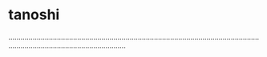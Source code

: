 # tanoshi

......................................................................................................................................................................................
